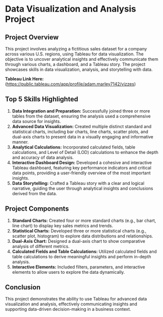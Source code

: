 # Data Visualization and Analysis Project

## Project Overview
This project involves analyzing a fictitious sales dataset for a company across various U.S. regions, using Tableau for data visualization. The objective is to uncover analytical insights and effectively communicate them through various charts, a dashboard, and a Tableau story. The project showcases skills in data visualization, analysis, and storytelling with data.

<b>Tableau Link Here:</b> (https://public.tableau.com/app/profile/adam.marley7142/vizzes)

## Top 5 Skills Highlighted

1. **Data Integration and Preparation:** Successfully joined three or more tables from the dataset, ensuring the analysis used a comprehensive data source for insights.
2. **Advanced Data Visualization:** Created multiple distinct standard and statistical charts, including bar charts, line charts, scatter plots, and dual-axis charts to present data in a visually engaging and informative manner.
3. **Analytical Calculations:** Incorporated calculated fields, table calculations, and Level of Detail (LOD) calculations to enhance the depth and accuracy of data analysis.
4. **Interactive Dashboard Design:** Developed a cohesive and interactive Tableau dashboard, featuring key performance indicators and critical data points, providing a user-friendly overview of the most important insights.
5. **Data Storytelling:** Crafted a Tableau story with a clear and logical narrative, guiding the user through analytical insights and conclusions derived from the data.

## Project Components

1. **Standard Charts:** Created four or more standard charts (e.g., bar chart, line chart) to display key sales metrics and trends.
2. **Statistical Charts:** Developed three or more statistical charts (e.g., scatter plot, histogram) to explore data distributions and relationships.
3. **Dual-Axis Chart:** Designed a dual-axis chart to show comparative analysis of different metrics.
4. **Calculated Fields and Table Calculations:** Utilized calculated fields and table calculations to derive meaningful insights and perform in-depth analysis.
5. **Interactive Elements:** Included filters, parameters, and interactive elements to allow users to explore the data dynamically.

## Conclusion
This project demonstrates the ability to use Tableau for advanced data visualization and analysis, effectively communicating insights and supporting data-driven decision-making in a business context.

